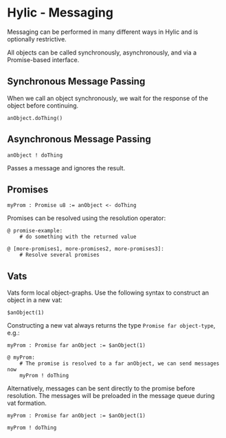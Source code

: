 # Hylic - Messaging

Messaging can be performed in many different ways in Hylic and is optionally restrictive.

All objects can be called synchronously, asynchronously, and via a Promise-based interface.

## Synchronous Message Passing

When we call an object synchronously, we wait for the response of the object before continuing.
```
anObject.doThing()
```
## Asynchronous Message Passing

```
anObject ! doThing
```
Passes a message and ignores the result.

## Promises

```
myProm : Promise u8 := anObject <- doThing
```

Promises can be resolved using the resolution operator:

```
@ promise-example:
    # do something with the returned value
    
@ [more-promises1, more-promises2, more-promises3]:
    # Resolve several promises
```

## Vats

Vats form local object-graphs.  Use the following syntax to construct an object in a new vat:

```
$anObject(1)
```

Constructing a new vat always returns the type `Promise far object-type`, e.g.:

```
myProm : Promise far anObject := $anObject(1)

@ myProm:
    # The promise is resolved to a far anObject, we can send messages now
    myProm ! doThing
```

Alternatively, messages can be sent directly to the promise before resolution.  The messages will be preloaded in the message queue during vat formation.

```
myProm : Promise far anObject := $anObject(1)

myProm ! doThing
```
